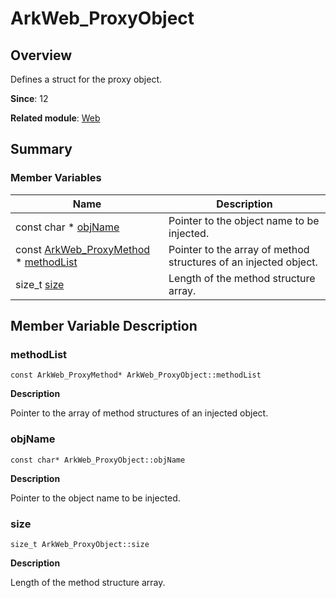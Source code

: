 # ArkWeb_ProxyObject


## Overview

Defines a struct for the proxy object.

**Since**: 12

**Related module**: [Web](_web.md)


## Summary


### Member Variables

| Name| Description| 
| -------- | -------- |
| const char \* [objName](#objname) | Pointer to the object name to be injected. | 
| const [ArkWeb_ProxyMethod](_ark_web___proxy_method.md) \* [methodList](#methodlist) | Pointer to the array of method structures of an injected object. | 
| size_t [size](#size) | Length of the method structure array. | 


## Member Variable Description


### methodList

```
const ArkWeb_ProxyMethod* ArkWeb_ProxyObject::methodList
```
**Description**

Pointer to the array of method structures of an injected object.


### objName

```
const char* ArkWeb_ProxyObject::objName
```
**Description**

Pointer to the object name to be injected.


### size

```
size_t ArkWeb_ProxyObject::size
```
**Description**

Length of the method structure array.
